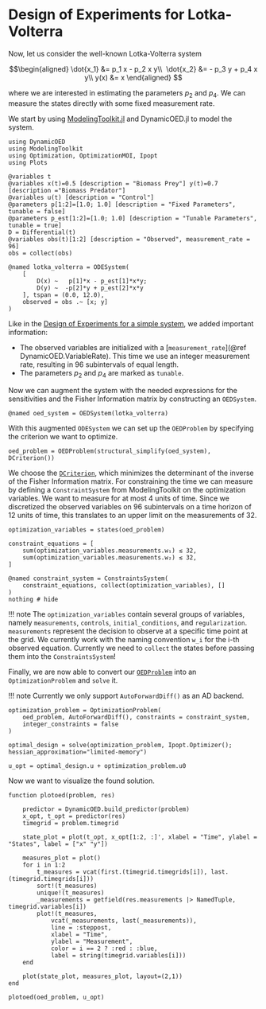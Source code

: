# Design of Experiments for Lotka-Volterra

Now, let us consider the well-known Lotka-Volterra system  

```math 
\begin{aligned}
\dot{x_1} &= p_1 x - p_2 x y\\ 
\dot{x_2} &= - p_3 y + p_4 x y\\
y(x)      &= x
\end{aligned} 
```

where we are interested in estimating the parameters $p_2$ and $p_4$. We can measure the states directly with some fixed measurement rate.

We start by using [ModelingToolkit.jl](https://github.com/SciML/ModelingToolkit.jl) and DynamicOED.jl to model the system.

```@example lotka
using DynamicOED
using ModelingToolkit
using Optimization, OptimizationMOI, Ipopt
using Plots

@variables t
@variables x(t)=0.5 [description = "Biomass Prey"] y(t)=0.7 [description ="Biomass Predator"]
@variables u(t) [description = "Control"]
@parameters p[1:2]=[1.0; 1.0] [description = "Fixed Parameters", tunable = false]
@parameters p_est[1:2]=[1.0; 1.0] [description = "Tunable Parameters", tunable = true]
D = Differential(t)
@variables obs(t)[1:2] [description = "Observed", measurement_rate = 96]
obs = collect(obs)

@named lotka_volterra = ODESystem(
    [
        D(x) ~   p[1]*x - p_est[1]*x*y;
        D(y) ~  -p[2]*y + p_est[2]*x*y
    ], tspan = (0.0, 12.0),
    observed = obs .~ [x; y]
)
```

Like in the [Design of Experiments for a simple system](@ref), we added important information:

- The observed variables are initialized with a [`measurement_rate`](@ref DynamicOED.VariableRate). This time we use an integer measurement rate, resulting in $96$ subintervals of equal length.
- The parameters $p_2$ and $p_4$ are marked as `tunable`. 

Now we can augment the system with the needed expressions for the sensitivities and the Fisher Information matrix by constructing an `OEDSystem`. 

```@example lotka
@named oed_system = OEDSystem(lotka_volterra)
```

With this augmented `ODESystem` we can set up the `OEDProblem` by specifying the criterion we want to optimize.

```@example lotka
oed_problem = OEDProblem(structural_simplify(oed_system), DCriterion())
```
We choose the [`DCriterion`](@ref), which minimizes the determinant of the inverse of the Fisher Information matrix. For constraining the time we can measure by defining a `ConstraintSystem` from ModelingToolkit on the optimization variables. We want to measure for at most $4$ units of time. Since we discretized the observed variables on $96$ subintervals on a time horizon of $12$ units of time, this translates to an upper limit on the measurements of $32$.

```@example lotka
optimization_variables = states(oed_problem)

constraint_equations = [
    sum(optimization_variables.measurements.w₁) ≲ 32,
    sum(optimization_variables.measurements.w₂) ≲ 32,
]

@named constraint_system = ConstraintsSystem(
    constraint_equations, collect(optimization_variables), []
)
nothing # hide
```
!!! note 
    The `optimization_variables` contain several groups of variables, namely `measurements`, `controls`, `initial_conditions`, and `regularization`. `measurements` represent the decision to observe at a specific time point at the grid. We currently work with the naming convention `w_i` for the i-th observed equation. Currently we need to `collect` the states before passing them into the `ConstraintsSystem`!


Finally, we are now able to convert our [`OEDProblem`](@ref) into an `OptimizationProblem` and `solve` it.

!!! note 
    Currently we only support `AutoForwardDiff()` as an AD backend.


```@example lotka
optimization_problem = OptimizationProblem(
    oed_problem, AutoForwardDiff(), constraints = constraint_system,
    integer_constraints = false
)

optimal_design = solve(optimization_problem, Ipopt.Optimizer(); hessian_approximation="limited-memory")

u_opt = optimal_design.u + optimization_problem.u0
```

Now we want to visualize the found solution. 
```@example lotka
function plotoed(problem, res)

    predictor = DynamicOED.build_predictor(problem)
    x_opt, t_opt = predictor(res)
    timegrid = problem.timegrid

    state_plot = plot(t_opt, x_opt[1:2, :]', xlabel = "Time", ylabel = "States", label = ["x" "y"])

    measures_plot = plot()
    for i in 1:2
        t_measures = vcat(first.(timegrid.timegrids[i]), last.(timegrid.timegrids[i]))
        sort!(t_measures)
        unique!(t_measures)
        _measurements = getfield(res.measurements |> NamedTuple, timegrid.variables[i])
        plot!(t_measures,
            vcat(_measurements, last(_measurements)),
            line = :steppost,
            xlabel = "Time",
            ylabel = "Measurement",
            color = i == 2 ? :red : :blue,
            label = string(timegrid.variables[i]))
    end

    plot(state_plot, measures_plot, layout=(2,1))
end

plotoed(oed_problem, u_opt)
```

